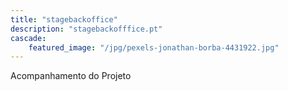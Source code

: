 ```yaml
---
title: "stagebackoffice"
description: "stagebackofffice.pt"
cascade:
    featured_image: "/jpg/pexels-jonathan-borba-4431922.jpg"
---
```

Acompanhamento do Projeto